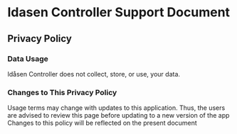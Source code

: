 # Idasen Controller Support Document
## Privacy Policy
### Data Usage
Idåsen Controller does not collect, store, or use, your data.
### Changes to This Privacy Policy
Usage terms may change with updates to this application. Thus, the users are advised to review this page before updating to a new version of the app
Changes to this policy will be reflected on the present document
